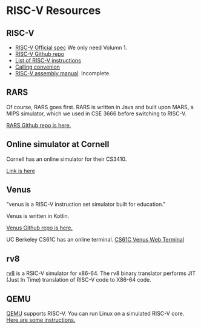 # RISC-V Resources

## RISC-V 

* [RISC-V Official spec](https://riscv.org/technical/specifications/) 
We only need Volumn 1.
* [RISC-V Github repo](https://github.com/riscv/riscv-isa-manual)
* [List of RISC-V instructions](https://msyksphinz-self.github.io/riscv-isadoc/html/index.html)
* [Calling convenion](https://github.com/riscv/riscv-elf-psabi-doc/blob/master/riscv-elf.md)
* [RISC-V assembly manual](https://github.com/riscv-non-isa/riscv-asm-manual/blob/master/riscv-asm.md). Incomplete.

## RARS

Of course, RARS goes first. RARS is written in Java and built upon MARS, 
a MIPS simulator, which we used in CSE 3666 before switching to RISC-V.

[RARS Github repo is here.](https://github.com/TheThirdOne/rars)


## Online simulator at Cornell

Cornell has an online simulator for their CS3410. 

[Link is here](https://www.cs.cornell.edu/courses/cs3410/2019sp/riscv/interpreter/) 

## Venus

"venus is a RISC-V instruction set simulator built for education."

Venus is written in Kotlin.

[Venus Github repo is here.](https://github.com/kvakil/venus)

UC Berkeley CS61C has an online terminal. 
[CS61C Venus Web Terminal](https://venus.cs61c.org/)

## rv8

[rv8](https://michaeljclark.github.io/) is a RSIC-V simulator for x86-64.  The
rv8 binary translator performs JIT (Just In Time) translation of RISC-V code to
X86-64 code.

## QEMU

[QEMU](https://wiki.qemu.org/Documentation/Platforms/RISCV) supports RISC-V.
You can run Linux on a simulated RISC-V core. 
[Here are some instructions.](https://risc-v-getting-started-guide.readthedocs.io/en/latest/linux-qemu.html)

